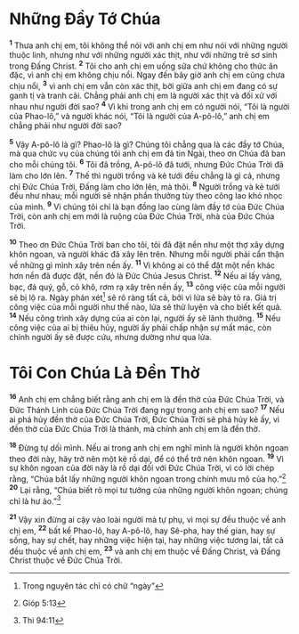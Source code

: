 # Những Đầy Tớ Chúa
<sup><b>1</b></sup> Thưa anh chị em, tôi không thể nói với anh chị em như nói với những người thuộc linh, nhưng như với những người xác thịt, như với những trẻ sơ sinh trong Đấng Christ. <sup><b>2</b></sup> Tôi cho anh chị em uống sữa chứ không cho thức ăn đặc, vì anh chị em không chịu nổi. Ngay đến bây giờ anh chị em cũng chưa chịu nổi, <sup><b>3</b></sup> vì anh chị em vẫn còn xác thịt, bởi giữa anh chị em đang có sự ganh tị và tranh cãi. Chẳng phải anh chị em là người xác thịt và đối xử với nhau như người đời sao? <sup><b>4</b></sup> Vì khi trong anh chị em có người nói, “Tôi là người của Phao-lô,” và người khác nói, “Tôi là người của A-pô-lô,” anh chị em chẳng phải như người đời sao?

<sup><b>5</b></sup> Vậy A-pô-lô là gì? Phao-lô là gì? Chúng tôi chẳng qua là các đầy tớ Chúa, mà qua chức vụ của chúng tôi anh chị em đã tin Ngài, theo ơn Chúa đã ban cho mỗi chúng tôi. <sup><b>6</b></sup> Tôi đã trồng, A-pô-lô đã tưới, nhưng Đức Chúa Trời đã làm cho lớn lên. <sup><b>7</b></sup> Thế thì người trồng và kẻ tưới đều chẳng là gì cả, nhưng chỉ Đức Chúa Trời, Đấng làm cho lớn lên, mà thôi. <sup><b>8</b></sup> Người trồng và kẻ tưới đều như nhau; mỗi người sẽ nhận phần thưởng tùy theo công lao khó nhọc của mình. <sup><b>9</b></sup> Vì chúng tôi chỉ là bạn đồng lao cùng làm đầy tớ của Đức Chúa Trời, còn anh chị em mới là ruộng của Đức Chúa Trời, nhà của Đức Chúa Trời.

<sup><b>10</b></sup> Theo ơn Đức Chúa Trời ban cho tôi, tôi đã đặt nền như một thợ xây dựng khôn ngoan, và người khác đã xây lên trên. Nhưng mỗi người phải cẩn thận về những gì mình xây trên nền ấy. <sup><b>11</b></sup> Vì không ai có thể đặt một nền khác hơn nền đã được đặt, nền đó là Đức Chúa Jesus Christ. <sup><b>12</b></sup> Nếu ai lấy vàng, bạc, đá quý, gỗ, cỏ khô, rơm rạ xây trên nền ấy, <sup><b>13</b></sup> công việc của mỗi người sẽ bị lộ ra. Ngày phán xét[^1] sẽ rõ ràng tất cả, bởi vì lửa sẽ bày tỏ ra. Giá trị công việc của mỗi người như thế nào, lửa sẽ thử luyện và cho biết kết quả. <sup><b>14</b></sup> Nếu công trình xây dựng của ai còn lại, người ấy sẽ lãnh thưởng. <sup><b>15</b></sup> Nếu công việc của ai bị thiêu hủy, người ấy phải chấp nhận sự mất mác, còn chính người ấy sẽ được cứu, nhưng dường như qua lửa.


# Tôi Con Chúa Là Đền Thờ
<sup><b>16</b></sup> Anh chị em chẳng biết rằng anh chị em là đền thờ của Đức Chúa Trời, và Đức Thánh Linh của Đức Chúa Trời đang ngự trong anh chị em sao? <sup><b>17</b></sup> Nếu ai phá hủy đền thờ của Đức Chúa Trời, Đức Chúa Trời sẽ phá hủy kẻ ấy, vì đền thờ của Đức Chúa Trời là thánh, mà chính anh chị em là đền thờ.

<sup><b>18</b></sup> Đừng tự dối mình. Nếu ai trong anh chị em nghĩ mình là người khôn ngoan theo đời này, hãy trở nên một kẻ rồ dại, để có thể trở nên khôn ngoan. <sup><b>19</b></sup> Vì sự khôn ngoan của đời này là rồ dại đối với Đức Chúa Trời, vì có lời chép rằng, “Chúa bắt lấy những người khôn ngoan trong chính mưu mô của họ.”[^2] <sup><b>20</b></sup> Lại rằng, “Chúa biết rõ mọi tư tưởng của những người khôn ngoan; chúng chỉ là hư ảo.”[^3]

<sup><b>21</b></sup> Vậy xin đừng ai cậy vào loài người mà tự phụ, vì mọi sự đều thuộc về anh chị em, <sup><b>22</b></sup> bất kể Phao-lô, hay A-pô-lô, hay Sê-pha, hay thế gian, hay sự sống, hay sự chết, hay những việc hiện tại, hay những việc tương lai, tất cả đều thuộc về anh chị em, <sup><b>23</b></sup> và anh chị em thuộc về Đấng Christ, và Đấng Christ thuộc về Đức Chúa Trời.

[^1]: Trong nguyên tác chỉ có chữ “ngày”
[^2]: Gióp 5:13
[^3]: Thi 94:11